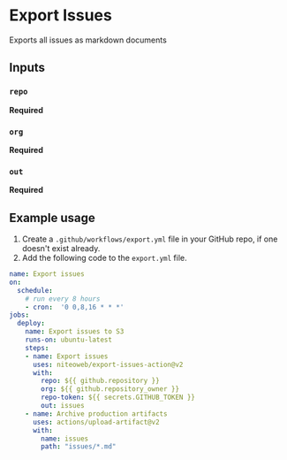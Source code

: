# Export Issues

Exports all issues as markdown documents

## Inputs

### `repo`

**Required** 

### `org`

**Required**

### `out`

**Required**

## Example usage

1. Create a `.github/workflows/export.yml` file in your GitHub repo, if one doesn't exist already.
2. Add the following code to the `export.yml` file.
```yaml
name: Export issues
on:
  schedule:
    # run every 8 hours
    - cron:  '0 0,8,16 * * *'
jobs:
  deploy:
    name: Export issues to S3
    runs-on: ubuntu-latest
    steps:
    - name: Export issues
      uses: niteoweb/export-issues-action@v2
      with:
        repo: ${{ github.repository }}
        org: ${{ github.repository_owner }}
        repo-token: ${{ secrets.GITHUB_TOKEN }}
        out: issues
    - name: Archive production artifacts
      uses: actions/upload-artifact@v2
      with:
        name: issues
        path: "issues/*.md"
```

